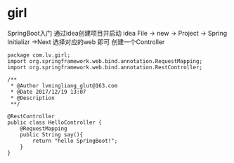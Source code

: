 # girl
SpringBoot入门
通过idea创建项目并启动
idea  File -> new -> Project -> Spring Initializr ->Next 选择对应的web 即可
创建一个Controller
```
package com.lv.girl;
import org.springframework.web.bind.annotation.RequestMapping;
import org.springframework.web.bind.annotation.RestController;

/**
 * @Author lvmingliang_glut@163.com
 * @Date 2017/12/19 13:07
 * @Description
 **/

@RestController
public class HelloController {
    @RequestMapping
    public String say(){
        return "hello SpringBoot!";
    }
}
```
